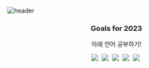 ![header](https://capsule-render.vercel.app/api?type=waving&color=0:F7DBF0,100:CDF0EA&height=300&section=header&text=%20Hello!&fontSize=90&animation=twinkling&fontColor=ffff)

<h3 align="center">Goals for 2023</h3>
<p align="center">아래 언어 공부하기!</p>

<p align="center">
  <img src="https://img.shields.io/badge/HTML-E34F26?style=flat-square&logo=HTML5&logoColor=white"/></a>&nbsp 
  <img src="https://img.shields.io/badge/CSS-1572B6?style=flat-square&logo=CSS3&logoColor=white"/></a>&nbsp 
  <img src="https://img.shields.io/badge/JavaScript-F7DF1E?style=flat-square&logo=JavaScript&logoColor=white"/></a>&nbsp 
  <img src="https://img.shields.io/badge/Python-3776AB?style=flat-square&logo=Python&logoColor=white"/></a>&nbsp 
  <img src="https://img.shields.io/badge/Django-092E20?style=flat-square&logo=Django&logoColor=white"/></a>&nbsp 
</p>
